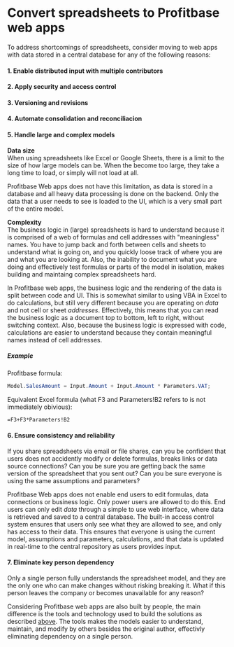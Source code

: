 # Convert spreadsheets to Profitbase web apps

To address shortcomings of spreadsheets, consider moving to web apps with data stored in a central database for any of the following reasons:   
#### 1. Enable distributed input with multiple contributors

#### 2. Apply security and access control
  

#### 3. Versioning and revisions

#### 4. Automate consolidation and reconciliacion

#### 5. Handle large and complex models
**Data size**  
When using spreadsheets like Excel or Google Sheets, there is a limit to the size of how large models can be. When the become too large, they take a long time to load, or simply will not load at all.

Profitbase Web apps does not have this limitation, as data is stored in a database and all heavy data processing is done on the backend. Only the data that a user needs to see is loaded to the UI, which is a very small part of the entire model.

**Complexity**  
The business logic in (large) spreadsheets is hard to understand because it is comprised of a web of formulas and cell addresses with "meaningless" names. You have to jump back and forth between cells and sheets to understand what is going on, and you quickly loose track of where you are and what you are looking at. Also, the inability to document what you are doing and effectively test formulas or parts of the model in isolation, makes building and maintaing complex spreadsheets hard.

In Profitbase web apps, the business logic and the rendering of the data is split between code and UI. This is somewhat similar to using VBA in Excel to do calculations, but still very different because you are operating on _data_ and not cell or sheet _addresses_. Effectively, this means that you can read the business logic as a document top to bottom, left to right, without switching context. Also, because the business logic is expressed with code, calculations are easier to understand because they contain meaningful names instead of cell addresses.

##### Example

Profitbase formula:  
```csharp
Model.SalesAmount = Input.Amount + Input.Amount * Parameters.VAT;
```

Equivalent Excel formula (what F3 and Parameters!B2 refers to is not immediately obivious):
```excel
=F3+F3*Parameters!B2
```

#### 6. Ensure consistency and reliability
If you share spreadsheets via email or file shares, can you be confident that users does not accidently modify or delete formulas, breaks links or data source connections? Can you be sure you are getting back the same version of the spreadsheet that you sent out? Can you be sure  everyone is using the same assumptions and parameters?

Profitbase Web apps does not enable end users to edit formulas, data connections or business logic. Only power users are allowed to do this. End users can only edit _data_ through a simple to use web interface, where data is retrieved and saved to a central database. The built-in access control system ensures that users only see what they are allowed to see, and only has access to their data. This ensures that everyone is using the current model, assumptions and parameters, calculations, and that data is updated in real-time to the central repository as users provides input.

#### 7. Eliminate key person dependency
Only a single person fully understands the spreadsheet model, and they are the only one who can make changes without risking breaking it. What if this person leaves the company or becomes unavailable for any reason?  

Considering Profitbase web apps are also built by people, the main difference is the tools and technology used to build the solutions as described [above](#5-large-and-complex-models). The tools makes the models easier to understand, maintain, and modify by others besides the original author, effectivly eliminating dependency on a single person.  




